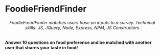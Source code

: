 # FoodieFriendFinder

###### <center> FoodieFrendFinder matches users base on inputs to a survey. Technical skills: JS, JQuery, Node, Express, NPM, JS Constructors</center>

#### Answer 10 questions on food preference and be matched with another user that shares your taste in food! 
